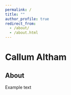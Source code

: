```yaml
---
permalink: /
title: ""
author_profile: true
redirect_from: 
  - /about/
  - /about.html
---
```


# Callum Altham

## About
Example text
